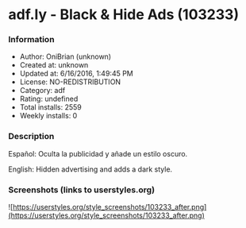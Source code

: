 # adf.ly - Black & Hide Ads (103233)

### Information
- Author: OniBrian (unknown)
- Created at: unknown
- Updated at: 6/16/2016, 1:49:45 PM
- License: NO-REDISTRIBUTION
- Category: adf
- Rating: undefined
- Total installs: 2559
- Weekly installs: 0


### Description
Español:
Oculta la publicidad y añade un estilo oscuro.

English:
Hidden advertising and adds a dark style.


### Screenshots (links to userstyles.org)
![https://userstyles.org/style_screenshots/103233_after.png](https://userstyles.org/style_screenshots/103233_after.png)


